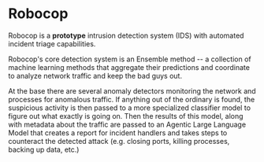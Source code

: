 # Robocop
Robocop is a **prototype** intrusion detection system (IDS) with automated incident
triage capabilities. 

Robocop's core detection system is an Ensemble method -- a collection of machine 
learning methods that aggregate their predictions and coordinate to
analyze network traffic and keep the bad guys out. 

At the base there are several anomaly detectors monitoring the network
and processes for anomalous traffic. If anything out of the ordinary is
found, the suspicious activity is then passed to a more specialized
classifier model to figure out what exactly is going on. Then the
results of this model, along with metadata about the traffic are passed
to an Agentic Large Language Model that creates a report for incident
handlers and takes steps to counteract the detected attack (e.g. closing
ports, killing processes, backing up data, etc.)
